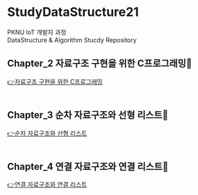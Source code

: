# StudyDataStructure21
PKNU IoT 개발자 과정   
DataStructure & Algorithm Stucdy Repository

## Chapter_2 자료구조 구현을 위한 C프로그래밍🎯

[👉자료구조 구현을 위한 C프로그래밍](https://github.com/HongryeolSeong/StudyDataStructure21/tree/main/02Chapter "Chapter2")
<br>
<br>

## Chapter_3 순차 자료구조와 선형 리스트🎯

[👉순차 자료구조와 선형 리스트](https://github.com/HongryeolSeong/StudyDataStructure21/tree/main/03Chapter "Chapter3")
<br>
<br>

## Chapter_4 연결 자료구조와 연결 리스트🎯

[👉연결 자료구조와 연결 리스트](https://github.com/HongryeolSeong/StudyDataStructure21/tree/main/04Chapter "Chapter4")
<br>
<br>
